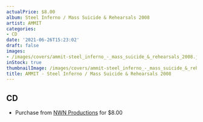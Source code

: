 ```yaml
---
actualPrice: $8.00
album: Steel Inferno / Mass Suicide & Rehearsals 2008
artist: AMMIT
categories:
- CD
date: '2021-06-26T15:23:02'
draft: false
images:
- /images/covers/ammit-steel_inferno_-_mass_suicide_&_rehearsals_2008.jpg
inStock: true
thumbnailImage: /images/covers/ammit-steel_inferno_-_mass_suicide_&_rehearsals_2008-thumb.jpg
title: AMMIT - Steel Inferno / Mass Suicide & Rehearsals 2008
---
```


## CD
* Purchase from [NWN Productions](http://shop.nwnprod.com/index.php?route=product/product&path=93&product_id=2056&sort=pd.name&order=ASC) for $8.00

